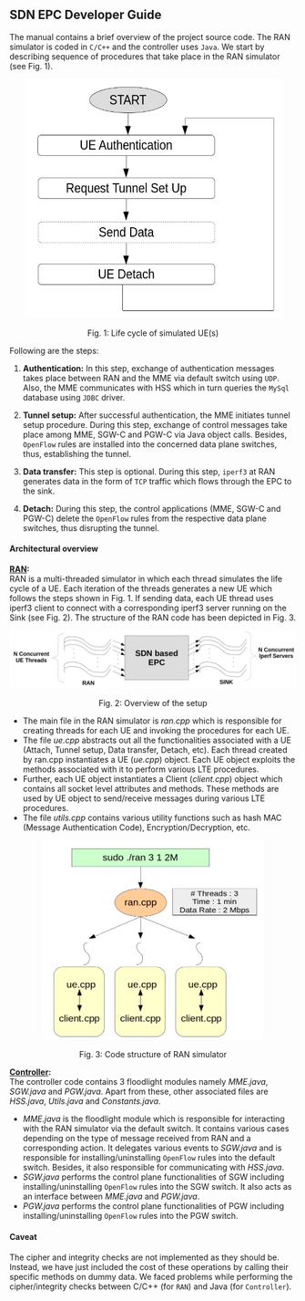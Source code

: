 ## SDN EPC Developer Guide

The manual contains a brief overview of the project source code. The RAN simulator is coded in `C/C++` and the controller uses `Java`. We start by describing sequence of procedures that take place in the RAN simulator (see Fig. 1).

<div align="center">
<img src="../images/ue_life_cycle.png" alt="Fig. 1: Life cycle of a simulated UE" width="450" height="420" />
</div>
<p align="center">Fig. 1: Life cycle of simulated UE(s)</p>

Following are the steps:

1. **Authentication:** In this step, exchange of authentication messages takes place between RAN and the MME via default switch using `UDP`. Also, the MME communicates with HSS which in turn queries the `MySql` database using `JDBC` driver.

2. **Tunnel setup:** After successful authentication, the MME initiates tunnel setup procedure. During this step, exchange of control messages take place among MME, SGW-C and PGW-C via Java object calls. Besides, `OpenFlow` rules are installed into the concerned data plane switches, thus, establishing the tunnel.

3. **Data transfer:** This step is optional. During this step, `iperf3` at RAN generates data in the form of `TCP` traffic which flows through the EPC to the sink.

4. **Detach:** During this step, the control applications (MME, SGW-C and PGW-C) delete the `OpenFlow` rules from the respective data plane switches, thus disrupting the tunnel.

#### Architectural overview ####

**<u>RAN</u>:**  
RAN is a multi-threaded simulator in which each thread simulates the life cycle of a UE. Each iteration of the threads generates a new UE which follows the steps shown in Fig. 1. If sending data, each UE thread uses iperf3 client to connect with a corresponding iperf3 server running on the Sink (see Fig. 2). The structure of the RAN code has been depicted in Fig. 3.

<div align="center">
<img src="../images/end_simulators.png" alt="Fig. 2: Overview of the setup" />
</div>
<p align="center">Fig. 2: Overview of the setup</p>

- The main file in the RAN simulator is *ran.cpp* which is responsible for creating threads for each UE and invoking the procedures for each UE.
- The file *ue.cpp* abstracts out all the functionalities associated with a UE (Attach, Tunnel setup, Data transfer, Detach, etc). Each thread created by ran.cpp instantiates a UE (*ue.cpp*) object. Each UE object exploits the methods associated with it to perform various LTE procedures.
- Further, each UE object instantiates a Client (*client.cpp*) object which contains all socket level attributes and methods. These methods are used by UE object to send/receive messages during various LTE procedures.
- The file *utils.cpp* contains various utility functions such as hash MAC (Message Authentication Code), Encryption/Decryption, etc.

<div align="center">
<img src="../images/ran_code_structure.png" alt="Fig. 2: Overview of the setup" <img src="ue_life_cycle.png" alt="Fig. 3: Code structure of RAN simulator" width="390" height="350" />
</div>
<p align="center">Fig. 3: Code structure of RAN simulator</p>

**<u>Controller</u>:**  
The controller code contains 3 floodlight modules namely *MME.java*, *SGW.java* and *PGW.java*. Apart from these, other associated files are *HSS.java*, *Utils.java* and *Constants.java*.

- *MME.java* is the floodlight module which is responsible for interacting with the RAN simulator via the default switch. It contains various cases depending on the type of message received from RAN and a corresponding action. It delegates various events to *SGW.java* and is responsible for installing/uninstalling `OpenFlow` rules into the default switch. Besides, it also responsible for communicating with *HSS.java*.
- *SGW.java* performs the control plane functionalities of SGW including installing/uninstalling `OpenFlow` rules into the SGW switch. It also acts as an interface between *MME.java* and *PGW.java*.
- *PGW.java* performs the control plane functionalities of PGW including installing/uninstalling `OpenFlow` rules into the PGW switch.

#### Caveat ####

The cipher and integrity checks are not implemented as they should be. Instead, we have just included the cost of these operations by calling their specific methods on dummy data. We faced problems while performing the cipher/integrity checks between C/C++ (for `RAN`) and Java (for `Controller`).
